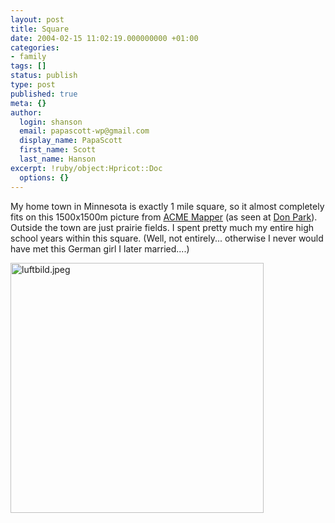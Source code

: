 ```yaml
---
layout: post
title: Square
date: 2004-02-15 11:02:19.000000000 +01:00
categories:
- family
tags: []
status: publish
type: post
published: true
meta: {}
author:
  login: shanson
  email: papascott-wp@gmail.com
  display_name: PapaScott
  first_name: Scott
  last_name: Hanson
excerpt: !ruby/object:Hpricot::Doc
  options: {}
---
```

<p>My home town in Minnesota is exactly 1 mile square, so it almost completely fits on this 1500x1500m picture from <a title="ACME Mapper" href="http://mapper.acme.com/">ACME Mapper</a> (as seen at <a title="Don Park's Daily Habit - Home from Space" href="http://www.docuverse.com/blog/donpark/EntryViewPage.aspx?guid=685c89e8-7c87-4b1f-96bb-2321305349f3">Don Park</a>). Outside the town are just prairie fields. I spent pretty much my entire high school years within this square.  (Well, not entirely... otherwise I never would have met this German girl I later married....)</p>
<p><img alt="luftbild.jpeg" src="http://www.papascott.de/fotos/luftbild.jpeg" width="405" height="400" border="0" /></p>

